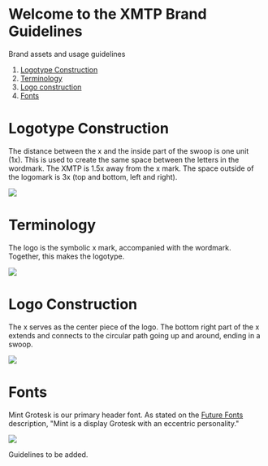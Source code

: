# Welcome to the XMTP Brand Guidelines
Brand assets and usage guidelines

1. [Logotype Construction](#Logotype-Construction)
2. [Terminology](#Terminology)
3. [Logo construction](#Logo-Construction)
4. [Fonts](#Fonts)

# Logotype Construction
The distance between the x and the inside part of the swoop is one unit (1x). This is used to create the same space between the letters in the wordmark. The XMTP is 1.5x away from the x mark. The space outside of the logomark is 3x (top and bottom, left and right).

<img src="https://github.com/xmtp-org/brand/blob/updates/guideassets/construction@2x.jpg?raw=true">

# Terminology
The logo is the symbolic x mark, accompanied with the wordmark. Together, this makes the logotype.

<img src="https://github.com/xmtp-org/brand/blob/updates/guideassets/terminology@2x.jpg?raw=true">

# Logo Construction
The x serves as the center piece of the logo. The bottom right part of the x extends and connects to the circular path going up and around, ending in a swoop.

<img src="https://github.com/xmtp-org/brand/blob/updates/guideassets/logomark@2x.jpg?raw=true">

# Fonts
Mint Grotesk is our primary header font. As stated on the <a href="https://www.futurefonts.xyz/loveletters/mint-grotesk" target="_blank">Future Fonts</a> description, "Mint is a display Grotesk with an eccentric personality."

<img src="https://github.com/xmtp-org/brand/blob/updates/guideassets/mint@2x.jpg?raw=true">

Guidelines to be added.